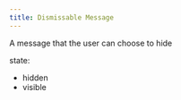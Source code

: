 ```yaml
---
title: Dismissable Message
---
```


A message that the user can choose to hide

state: 
- hidden
- visible